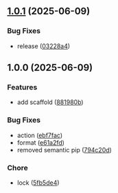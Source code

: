 ## [1.0.1](https://github.com/PeriniM/python-lib-template/compare/v1.0.0...v1.0.1) (2025-06-09)


### Bug Fixes

* release ([03228a4](https://github.com/PeriniM/python-lib-template/commit/03228a4cf9b427d80ee789abfa9d536b7ac23490))

## 1.0.0 (2025-06-09)


### Features

* add scaffold ([881980b](https://github.com/PeriniM/python-lib-template/commit/881980bc422f7e787ccceecd69fb876ca793ac9a))


### Bug Fixes

* action ([ebf7fac](https://github.com/PeriniM/python-lib-template/commit/ebf7fac8567d6dbcd01be2c9b4cb7b7281a6e9ec))
* format ([e61a2fd](https://github.com/PeriniM/python-lib-template/commit/e61a2fdeb59a6c66c018ba4a7e25cbe8ddc3db41))
* removed semantic pip ([794c20d](https://github.com/PeriniM/python-lib-template/commit/794c20d1e579913bb34b053f26f515a7eefc7815))


### Chore

* lock ([5fb5de4](https://github.com/PeriniM/python-lib-template/commit/5fb5de4149bdd4ae0b38b2dc5e1057119aa2cafd))
